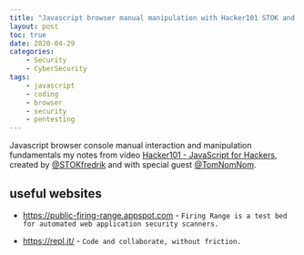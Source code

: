 ```yaml
---
title: "Javascript browser manual manipulation with Hacker101 STOK and TomNomNom"
layout: post
toc: true
date: 2020-04-29
categories:
    - Security
    - CyberSecurity
tags:
    - javascript
    - coding
    - browser
    - security
    - pentesting
---
```


Javascript browser console manual interaction and manipulation fundamentals my notes from video [Hacker101 - JavaScript for Hackers](https://youtu.be/FTeE3OrTNoA), created by [@STOKfredrik](https://twitter.com/STOKfredrik) and with special guest [@TomNomNom](https://twitter.com/TomNomNom).

## useful websites

- <https://public-firing-range.appspot.com> - `Firing Range is a test bed for automated web application security scanners.`

- <https://repl.it/> - `Code and collaborate, without friction.`
